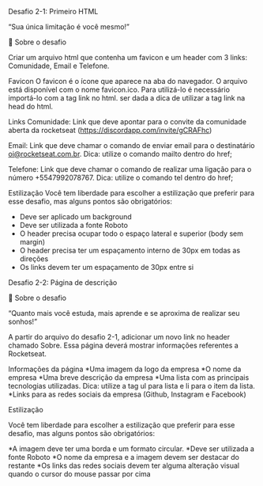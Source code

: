 Desafio 2-1: Primeiro HTML

“Sua única limitação é você mesmo!”

🚀 Sobre o desafio

Criar um arquivo html que contenha um favicon e um header com 3 links: Comunidade, Email e Telefone.

Favicon
O favicon é o ícone que aparece na aba do navegador. O arquivo está disponível com o nome favicon.ico. Para utilizá-lo é necessário importá-lo com a tag link no html. ser dada a dica de utilizar a tag link na head do html.

<link rel="icon" href="favicon.ico" type="image/x-icon" />

Links
Comunidade: Link que deve apontar para o convite da comunidade aberta da rocketseat (https://discordapp.com/invite/gCRAFhc)

Email: Link que deve chamar o comando de enviar email para o destinatário oi@rocketseat.com.br. Dica: utilize o comando mailto dentro do href;

Telefone: Link que deve chamar o comando de realizar uma ligação para o número +5547992078767. Dica: utilize o comando tel dentro do href;

Estilização
Você tem liberdade para escolher a estilização que preferir para esse desafio, mas alguns pontos são obrigatórios:

* Deve ser aplicado um background
* Deve ser utilizada a fonte Roboto
* O header precisa ocupar todo o espaço lateral e superior (body sem margin)
* O header precisa ter um espaçamento interno de 30px em todas as direções
* Os links devem ter um espaçamento de 30px entre si



Desafio 2-2: Página de descrição

🚀 Sobre o desafio

“Quanto mais você estuda, mais aprende e se aproxima de realizar seu sonhos!”

A partir do arquivo do desafio 2-1, adicionar um novo link no header chamado Sobre. Essa página deverá mostrar informações referentes a Rocketseat.

Informações da página
 *Uma imagem da logo da empresa
 *O nome da empresa
 *Uma breve descrição da empresa
 *Uma lista com as principais tecnologias utilizadas. Dica: utilize a tag ul para lista e li para o item da lista.
 *Links para as redes sociais da empresa (Github, Instagram e Facebook)


Estilização

Você tem liberdade para escolher a estilização que preferir para esse desafio, mas alguns pontos são obrigatórios:

 *A imagem deve ter uma borda e um formato circular.
 *Deve ser utilizada a fonte Roboto
 *O nome da empresa e a imagem devem ser destacar do restante
 *Os links das redes sociais devem ter alguma alteração visual quando o cursor do mouse passar por cima